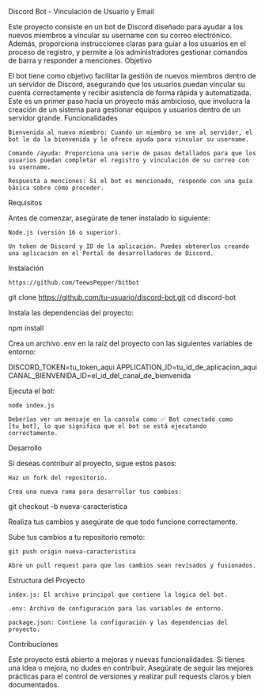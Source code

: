 Discord Bot - Vinculación de Usuario y Email

Este proyecto consiste en un bot de Discord diseñado para ayudar a los nuevos miembros a vincular su username con su correo electrónico. Además, proporciona instrucciones claras para guiar a los usuarios en el proceso de registro, y permite a los administradores gestionar comandos de barra y responder a menciones.
Objetivo

El bot tiene como objetivo facilitar la gestión de nuevos miembros dentro de un servidor de Discord, asegurando que los usuarios puedan vincular su cuenta correctamente y recibir asistencia de forma rápida y automatizada. Este es un primer paso hacia un proyecto más ambicioso, que involucra la creación de un sistema para gestionar equipos y usuarios dentro de un servidor grande.
Funcionalidades

    Bienvenida al nuevo miembro: Cuando un miembro se une al servidor, el bot le da la bienvenida y le ofrece ayuda para vincular su username.

    Comando /ayuda: Proporciona una serie de pasos detallados para que los usuarios puedan completar el registro y vinculación de su correo con su username.

    Respuesta a menciones: Si el bot es mencionado, responde con una guía básica sobre cómo proceder.

Requisitos

Antes de comenzar, asegúrate de tener instalado lo siguiente:

    Node.js (versión 16 o superior).

    Un token de Discord y ID de la aplicación. Puedes obtenerlos creando una aplicación en el Portal de desarrolladores de Discord.

Instalación

    https://github.com/TeewsPepper/bitbot

git clone https://github.com/tu-usuario/discord-bot.git
cd discord-bot

Instala las dependencias del proyecto:

npm install

Crea un archivo .env en la raíz del proyecto con las siguientes variables de entorno:

DISCORD_TOKEN=tu_token_aqui
APPLICATION_ID=tu_id_de_aplicacion_aqui
CANAL_BIENVENIDA_ID=el_id_del_canal_de_bienvenida

Ejecuta el bot:

    node index.js

    Deberías ver un mensaje en la consola como ✅ Bot conectado como [tu_bot], lo que significa que el bot se está ejecutando correctamente.

Desarrollo

Si deseas contribuir al proyecto, sigue estos pasos:

    Haz un fork del repositorio.

    Crea una nueva rama para desarrollar tus cambios:

git checkout -b nueva-caracteristica

Realiza tus cambios y asegúrate de que todo funcione correctamente.

Sube tus cambios a tu repositorio remoto:

    git push origin nueva-caracteristica

    Abre un pull request para que los cambios sean revisados y fusionados.

Estructura del Proyecto

    index.js: El archivo principal que contiene la lógica del bot.

    .env: Archivo de configuración para las variables de entorno.

    package.json: Contiene la configuración y las dependencias del proyecto.

Contribuciones

Este proyecto está abierto a mejoras y nuevas funcionalidades. Si tienes una idea o mejora, no dudes en contribuir. Asegúrate de seguir las mejores prácticas para el control de versiones y realizar pull requests claros y bien documentados.